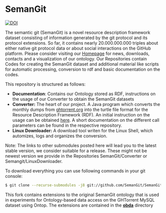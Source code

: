 # SemanGit

[![DOI](https://zenodo.org/badge/131811721.svg)](https://zenodo.org/badge/latestdoi/131811721)

The semantic git (SemanGit) is a novel resource description framework dataset consisting of information generated by the git protocol and its protocol extensions. So far, it contains nearly 20.000.000.000 triples about either native git protocol data or about social interactions on the GitHub platform. Please consider visiting our [Homepage](www.semangit.de) for news, downloads, contacts and a visualization of our ontology. Our Repositories contain Codes for creating the SemanGit dataset and additional material like scripts for automatic processing, conversion to rdf and basic documentation on the codes.

This repository is structured as follows:
  - **Documentation**: Contains our Ontology stored as RDF, instructions on the usage of our Converter to obtain the SemanGit datasets  
  - **Converter:** The heart of our project. A Java program which converts the monthly dumps from  [ghtorrent.org](www.ghtorrent.org) into the turtle file format for the Resource Description Framework (RDF). An initial instruction on the usage can be obtained [here](
        https://github.com/SemanGit/SemanGit/blob/master/Documentation/instructions/Compute_the_SemanGit_RDF_Dataset.pdf
     ). A short documentation on the different call parameters can be found in the respective repository.
  - **Linux Downloader:** A download tool writen for the Linux Shell, which automizes, logs and organizes the conversion. 

Note: The links to other submodules posted here will lead you to the latest stable version, we consider suitable for a release. These might not be newest version we provide in the Repositories SemanGit/Converter or Semangit/LinuxDownloader.

To download everything you can use following commands in your git console:

```sh
$ git clone --recurse-submodules -j8 git://github.com/SemanGit/SemanGit.git
```

This fork contains extensions to the original SemanGit ontology that is used in experiments for Ontology-based data access on the GHTorrent MySQL dataset using Ontop.
The extensions are contained in the [**obda**](obda) directory
